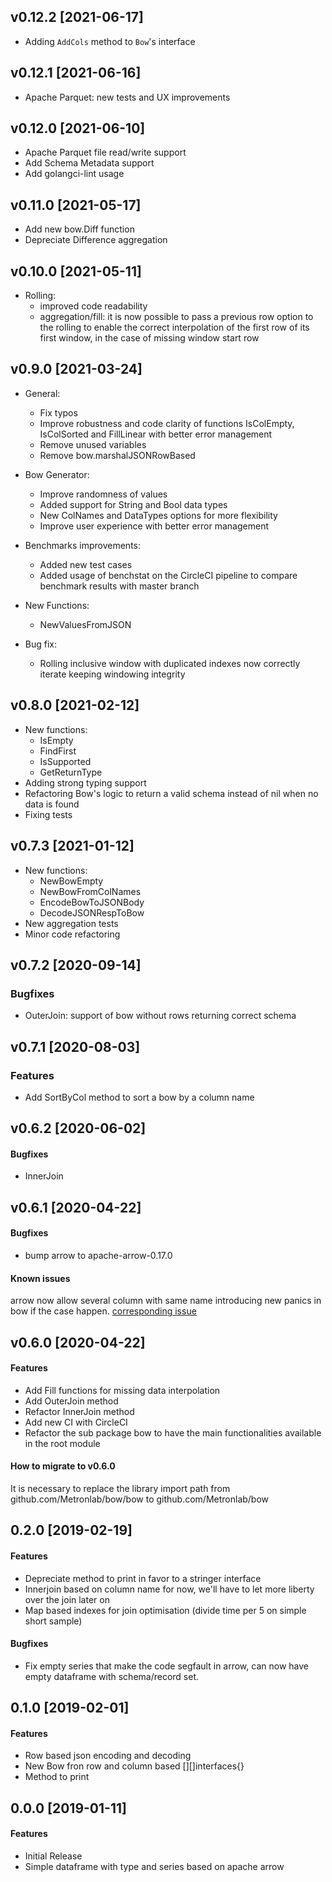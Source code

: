 v0.12.2 [2021-06-17]
-------------------

- Adding `AddCols` method to `Bow`'s interface

v0.12.1 [2021-06-16]
-------------------

- Apache Parquet: new tests and UX improvements

v0.12.0 [2021-06-10]
-------------------

- Apache Parquet file read/write support
- Add Schema Metadata support
- Add golangci-lint usage

v0.11.0 [2021-05-17]
-------------------

- Add new bow.Diff function
- Depreciate Difference aggregation

v0.10.0 [2021-05-11]
-------------------

- Rolling:
    - improved code readability
    - aggregation/fill: it is now possible to pass a previous row option to the rolling to enable the correct interpolation of the first row of its first window, in the case of missing window start row

v0.9.0 [2021-03-24]
-------------------

- General:
    - Fix typos
    - Improve robustness and code clarity of functions IsColEmpty, IsColSorted and FillLinear with better error management
    - Remove unused variables
    - Remove bow.marshalJSONRowBased
    
- Bow Generator:
    - Improve randomness of values
    - Added support for String and Bool data types
    - New ColNames and DataTypes options for more flexibility
    - Improve user experience with better error management

- Benchmarks improvements:
    - Added new test cases
    - Added usage of benchstat on the CircleCI pipeline to compare benchmark results with master branch

- New Functions:
    - NewValuesFromJSON

- Bug fix:
  - Rolling inclusive window with duplicated indexes now correctly iterate keeping windowing integrity

v0.8.0 [2021-02-12]
-------------------

- New functions:
    - IsEmpty
    - FindFirst
    - IsSupported
    - GetReturnType
- Adding strong typing support
- Refactoring Bow's logic to return a valid schema instead of nil when no data is found
- Fixing tests

v0.7.3 [2021-01-12]
-------------------

- New functions:
    - NewBowEmpty
    - NewBowFromColNames
    - EncodeBowToJSONBody
    - DecodeJSONRespToBow
- New aggregation tests
- Minor code refactoring

v0.7.2 [2020-09-14]
-------------------

### Bugfixes
- OuterJoin: support of bow without rows returning correct schema

v0.7.1 [2020-08-03]
-------------------

### Features
- Add SortByCol method to sort a bow by a column name

v0.6.2 [2020-06-02]
-------------------

#### Bugfixes
- InnerJoin

v0.6.1 [2020-04-22]
-------------------

#### Bugfixes
- bump arrow to apache-arrow-0.17.0

#### Known issues
arrow now allow several column with same name introducing new panics in bow if the case happen.
[corresponding issue](https://github.com/Metronlab/bow/issues/12)

v0.6.0 [2020-04-22]
-------------------

#### Features
- Add Fill functions for missing data interpolation
- Add OuterJoin method
- Refactor InnerJoin method
- Add new CI with CircleCI
- Refactor the sub package bow to have the main functionalities available in the root module

#### How to migrate to v0.6.0
It is necessary to replace the library import path from github.com/Metronlab/bow/bow to github.com/Metronlab/bow

0.2.0 [2019-02-19]
-------------------

#### Features

- Depreciate method to print in favor to a stringer interface
- Innerjoin based on column name for now, we'll have to let more liberty over the join later on
- Map based indexes for join optimisation (divide time per 5 on simple short sample)

#### Bugfixes

- Fix empty series that make the code segfault in arrow, can now have empty dataframe with schema/record set.


0.1.0 [2019-02-01]
-------------------

#### Features

- Row based json encoding and decoding
- New Bow fron row and column based [][]interfaces{}
- Method to print

0.0.0 [2019-01-11]
-------------------

#### Features

- Initial Release
- Simple dataframe with type and series based on apache arrow
